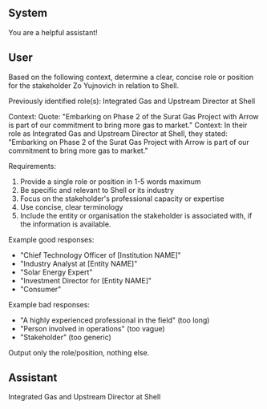## System

You are a helpful assistant!

## User


Based on the following context, determine a clear, concise role or position for the stakeholder Zo Yujnovich in relation to Shell.

Previously identified role(s): Integrated Gas and Upstream Director at Shell

Context:
Quote: "Embarking on Phase 2 of the Surat Gas Project with Arrow is part of our commitment to bring more gas to market."
Context: In their role as Integrated Gas and Upstream Director at Shell, they stated: "Embarking on Phase 2 of the Surat Gas Project with Arrow is part of our commitment to bring more gas to market."

Requirements:
1. Provide a single role or position in 1-5 words maximum
2. Be specific and relevant to Shell or its industry
3. Focus on the stakeholder's professional capacity or expertise
4. Use concise, clear terminology
5. Include the entity or organisation the stakeholder is associated with, if the information is available.

Example good responses:
- "Chief Technology Officer of [Institution NAME]"
- "Industry Analyst at [Entity NAME]"
- "Solar Energy Expert"
- "Investment Director for [Entity NAME]"
- "Consumer"

Example bad responses:
- "A highly experienced professional in the field" (too long)
- "Person involved in operations" (too vague)
- "Stakeholder" (too generic)

Output only the role/position, nothing else.


## Assistant

Integrated Gas and Upstream Director at Shell

